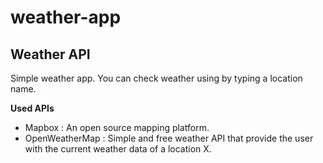# weather-app  
## Weather API

Simple weather app. You can check weather using by typing a location name.

**Used APIs**
- Mapbox : An open source mapping platform.  
- OpenWeatherMap : Simple and free weather API that provide the user with the current weather data of a location X.   